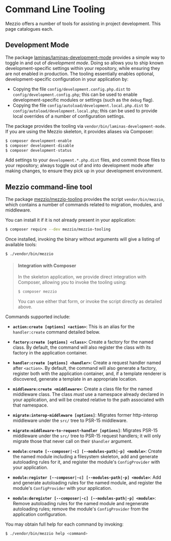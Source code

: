 # Command Line Tooling

Mezzio offers a number of tools for assisting in project development. This
page catalogues each.

## Development Mode

The package [laminas/laminas-development-mode](https://github.com/laminas/laminas-development-mode)
provides a simple way to toggle in and out of _development mode_. Doing so
allows you to ship known development-specific settings within your repository,
while ensuring they are not enabled in production. The tooling essentially
enables optional, development-specific configuration in your application by:

- Copying the file `config/development.config.php.dist` to
  `config/development.config.php`; this can be used to enable
  development-specific modules or settings (such as the `debug` flag).
- Copying the file `config/autoload/development.local.php.dist` to
  `config/autoload/development.local.php`; this can be used to provide local
  overrides of a number of configuration settings.

The package provides the tooling via `vendor/bin/laminas-development-mode`. If you
are using the Mezzio skeleton, it provides aliases via Composer:

```php
$ composer development-enable
$ composer development-disable
$ composer development-status
```

Add settings to your `development.*.php.dist` files, and commit those files to
your repository; always toggle out of and into development mode after making
changes, to ensure they pick up in your development environment.

## Mezzio command-line tool

The package [mezzio/mezzio-tooling](https://github.com/mezzio/mezzio-tooling)
provides the script `vendor/bin/mezzio`, which contains a number of commands
related to migration, modules, and middleware.

You can install it if it is not already present in your application:

```bash
$ composer require --dev mezzio/mezzio-tooling
```

Once installed, invoking the binary without arguments will give a listing of
available tools:

```bash
$ ./vendor/bin/mezzio
```

> #### Integration with Composer
>
> In the skeleton application, we provide direct integration with Composer,
> allowing you to invoke the tooling using:
>
> ```bash
> $ composer mezzio
> ```
>
> You can use either that form, or invoke the script directly as detailed above.

Commands supported include:

- **`action:create [options] <action>`**: This is an alias for the
  `handler:create` command detailed below.

- **`factory:create [options] <class>`**: Create a factory for the named class.
  By default, the command will also register the class with its factory in the
  application container.

- **`handler:create [options] <handler>`**: Create a request handler named after
  `<action>`. By default, the command will also generate a factory, register
  both with the application container, and, if a template renderer is
  discovered, generate a template in an appropriate location.

- **`middleware:create <middleware>`**: Create a class file for the named
  middleware class. The class _must_ use a namespace already declared in your
  application, and will be created relative to the path associated with that
  namespace.

- **`migrate:interop-middleware [options]`**: Migrates former http-interop
  middleware under the `src/` tree to PSR-15 middleware.

- **`migrate:middleware-to-request-handler [options]`**: Migrates PSR-15
  middleware under the `src/` tree to PSR-15 request handlers; it will only
  migrate those that never call on their `$handler` argument.

- **`module:create [--composer|-c] [--modules-path|-p] <module>`**: Create the
  named module including a filesystem skeleton, add and generate autoloading
  rules for it, and register the module's `ConfigProvider` with your
  application.

- **`module:register [--composer|-c] [--modules-path|-p] <module>`**: Add and
  generate autoloading rules for the named module,  and register the module's
  `ConfigProvider` with your application.

- **`module:deregister [--composer|-c] [--modules-path|-p] <module>`**: Remove
  autoloading rules for the named module and regenerate autoloading rules;
  remove the module's `ConfigProvider` from the application configuration.

You may obtain full help for each command by invoking:

```bash
$ ./vendor/bin/mezzio help <command>
```
